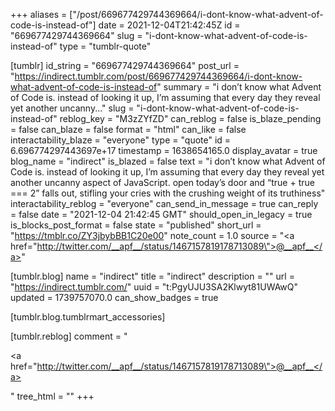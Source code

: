 +++
aliases = ["/post/669677429744369664/i-dont-know-what-advent-of-code-is-instead-of"]
date = 2021-12-04T21:42:45Z
id = "669677429744369664"
slug = "i-dont-know-what-advent-of-code-is-instead-of"
type = "tumblr-quote"

[tumblr]
id_string = "669677429744369664"
post_url = "https://indirect.tumblr.com/post/669677429744369664/i-dont-know-what-advent-of-code-is-instead-of"
summary = "i don’t know what Advent of Code is. instead of looking it up, I’m assuming that every day they reveal yet another uncanny..."
slug = "i-dont-know-what-advent-of-code-is-instead-of"
reblog_key = "M3zZYfZD"
can_reblog = false
is_blaze_pending = false
can_blaze = false
format = "html"
can_like = false
interactability_blaze = "everyone"
type = "quote"
id = 6.696774297443697e+17
timestamp = 1638654165.0
display_avatar = true
blog_name = "indirect"
is_blazed = false
text = "i don&rsquo;t know what Advent of Code is. instead of looking it up, I&rsquo;m assuming that every day they reveal yet another uncanny aspect of JavaScript. open today&rsquo;s door and &ldquo;true + true === 2&rdquo; falls out, stifling your cries with the crushing weight of its truthiness"
interactability_reblog = "everyone"
can_send_in_message = true
can_reply = false
date = "2021-12-04 21:42:45 GMT"
should_open_in_legacy = true
is_blocks_post_format = false
state = "published"
short_url = "https://tmblr.co/ZY3jbybBB1C20e00"
note_count = 1.0
source = "<a href=\"http://twitter.com/__apf__/status/1467157819178713089\">@__apf__</a>"

[tumblr.blog]
name = "indirect"
title = "indirect"
description = ""
url = "https://indirect.tumblr.com/"
uuid = "t:PgyUJU3SA2Klwyt81UWAwQ"
updated = 1739757070.0
can_show_badges = true

[tumblr.blog.tumblrmart_accessories]

[tumblr.reblog]
comment = "<p><a href=\"http://twitter.com/__apf__/status/1467157819178713089\">@__apf__</a></p>"
tree_html = ""
+++

